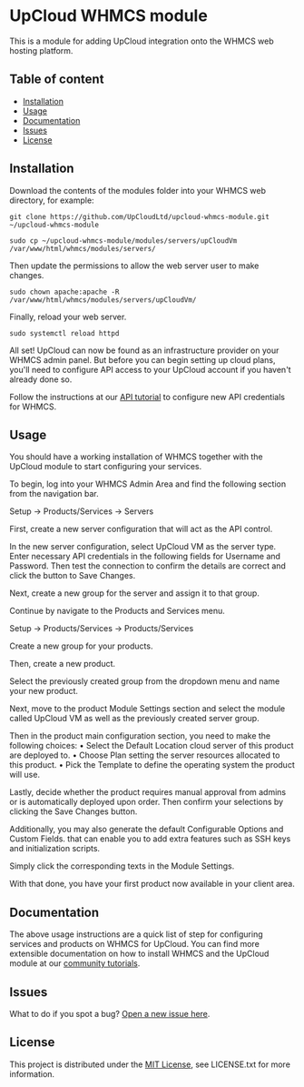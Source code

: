 # UpCloud WHMCS module

This is a module for adding UpCloud integration onto the WHMCS web hosting platform.

## Table of content
* [Installation](#installation)
* [Usage](#usage)
* [Documentation](#documentation)
* [Issues](#issues)
* [License](#license)

## Installation

Download the contents of the modules folder into your WHMCS web directory, for example:

```
git clone https://github.com/UpCloudLtd/upcloud-whmcs-module.git ~/upcloud-whmcs-module
```

```
sudo cp ~/upcloud-whmcs-module/modules/servers/upCloudVm /var/www/html/whmcs/modules/servers/
```

Then update the permissions to allow the web server user to make changes.

```
sudo chown apache:apache -R /var/www/html/whmcs/modules/servers/upCloudVm/
```

Finally, reload your web server.

```
sudo systemctl reload httpd
```

All set! UpCloud can now be found as an infrastructure provider on your WHMCS admin panel. But before you can begin setting up cloud plans, you'll need to configure API access to your UpCloud account if you haven't already done so.

Follow the instructions at our [API tutorial](https://upcloud.com/community/tutorials/getting-started-upcloud-api/) to configure new API credentials for WHMCS.

## Usage

You should have a working installation of WHMCS together with the UpCloud module to start configuring your services.

To begin, log into your WHMCS Admin Area and find the following section from the navigation bar.

Setup → Products/Services → Servers

First, create a new server configuration that will act as the API control.

In the new server configuration, select UpCloud VM as the server type. Enter necessary API credentials in the following fields for Username and Password. Then test the connection to confirm the details are correct and click the button to Save Changes.

Next, create a new group for the server and assign it to that group.

Continue by navigate to the Products and Services menu.

Setup → Products/Services → Products/Services

Create a new group for your products.

Then, create a new product.

Select the previously created group from the dropdown menu and name your new product.

Next, move to the product Module Settings section and select the module called UpCloud VM as well as the previously created server group.

Then in the product main configuration section, you need to make the following choices:
• Select the Default Location cloud server of this product are deployed to.
• Choose Plan setting the server resources allocated to this product.
• Pick the Template to define the operating system the product will use.

Lastly, decide whether the product requires manual approval from admins or is automatically deployed upon order. Then confirm your selections by clicking the Save Changes button.

Additionally, you may also generate the default Configurable Options and Custom Fields. that can enable you to add extra features such as SSH keys and initialization scripts.

Simply click the corresponding texts in the Module Settings.

With that done, you have your first product now available in your client area.

## Documentation

The above usage instructions are a quick list of step for configuring services and products on WHMCS for UpCloud. You can find more extensible documentation on how to install WHMCS and the UpCloud module at our [community tutorials](https://upcloud.com/community/tutorials/get-started-upcloud-whmcs-module/).

## Issues

What to do if you spot a bug? [Open a new issue here](https://github.com/UpCloudLtd/upcloud-whmcs-module/issues/new).

## License

This project is distributed under the [MIT License](https://opensource.org/licenses/MIT), see LICENSE.txt for more information.
